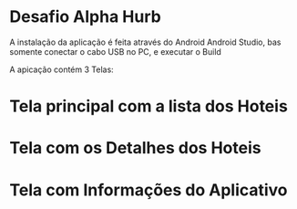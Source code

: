 # Desafio Alpha Hurb

A instalação da aplicação é feita através do Android Android Studio, bas somente conectar o cabo USB no PC, e executar o Build

A apicação contém 3 Telas:

# Tela principal com a lista dos Hoteis

# Tela com os Detalhes dos Hoteis

# Tela com Informações do Aplicativo
